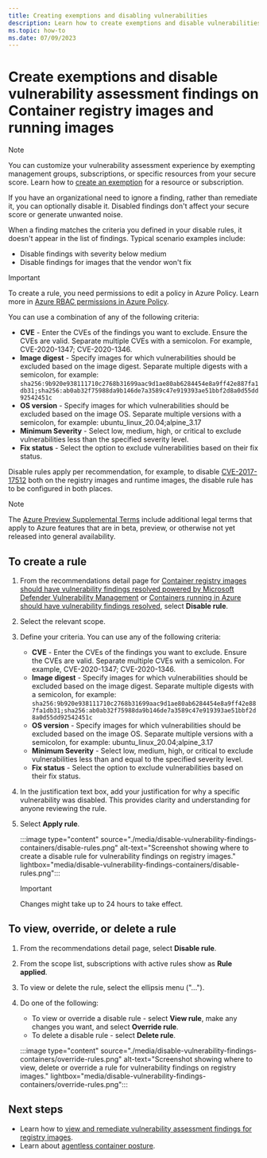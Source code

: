 ```yaml
---
title: Creating exemptions and disabling vulnerabilities
description: Learn how to create exemptions and disable vulnerabilities
ms.topic: how-to
ms.date: 07/09/2023
---
```


# Create exemptions and disable vulnerability assessment findings on Container registry images and running images

>[!NOTE]
>You can customize your vulnerability assessment experience by exempting management groups, subscriptions, or specific resources from your secure score. Learn how to [create an exemption](exempt-resource.md) for a resource or subscription.

If you have an organizational need to ignore a finding, rather than remediate it, you can optionally disable it. Disabled findings don't affect your secure score or generate unwanted noise.

When a finding matches the criteria you defined in your disable rules, it doesn't appear in the list of findings. Typical scenario examples include:

- Disable findings with severity below medium
- Disable findings for images that the vendor won't fix

> [!IMPORTANT]
> To create a rule, you need permissions to edit a policy in Azure Policy.
> Learn more in [Azure RBAC permissions in Azure Policy](/azure/governance/policy/overview#azure-rbac-permissions-in-azure-policy).

You can use a combination of any of the following criteria:

- **CVE** - Enter the CVEs of the findings you want to exclude. Ensure the CVEs are valid. Separate multiple CVEs with a semicolon. For example, CVE-2020-1347; CVE-2020-1346.
- **Image digest** - Specify images for which vulnerabilities should be excluded based on the image digest. Separate multiple digests with a semicolon, for example: `sha256:9b920e938111710c2768b31699aac9d1ae80ab6284454e8a9ff42e887fa1db31;sha256:ab0ab32f75988da9b146de7a3589c47e919393ae51bbf2d8a0d55dd92542451c`
- **OS version** - Specify images for which vulnerabilities should be excluded based on the image OS. Separate multiple versions with a semicolon, for example: ubuntu_linux_20.04;alpine_3.17
- **Minimum Severity** - Select low, medium, high, or critical to exclude vulnerabilities less than the specified severity level.
- **Fix status** - Select the option to exclude vulnerabilities based on their fix status.

Disable rules apply per recommendation, for example, to disable [CVE-2017-17512](https://github.com/advisories/GHSA-fc69-2v7r-7r95) both on the registry images and runtime images, the disable rule has to be configured in both places.

> [!NOTE]
> The [Azure Preview Supplemental Terms](//azure.microsoft.com/support/legal/preview-supplemental-terms/) include additional legal terms that apply to Azure features that are in beta, preview, or otherwise not yet released into general availability.  

## To create a rule

1. From the recommendations detail page for [Container registry images should have vulnerability findings resolved powered by Microsoft Defender Vulnerability Management](https://portal.azure.com/#blade/Microsoft_Azure_Security/RecommendationsBlade/assessmentKey/33422d8f-ab1e-42be-bc9a-38685bb567b9) or [Containers running in Azure should have vulnerability findings resolved](https://portal.azure.com/#blade/Microsoft_Azure_Security/RecommendationsBlade/assessmentKey/e9acaf48-d2cf-45a3-a6e7-3caa2ef769e0), select **Disable rule**.

1. Select the relevant scope.

1. Define your criteria. You can use any of the following criteria:

    - **CVE** - Enter the CVEs of the findings you want to exclude. Ensure the CVEs are valid. Separate multiple CVEs with a semicolon. For example, CVE-2020-1347; CVE-2020-1346.
    - **Image digest** - Specify images for which vulnerabilities should be excluded based on the image digest. Separate multiple digests with a semicolon, for example: `sha256:9b920e938111710c2768b31699aac9d1ae80ab6284454e8a9ff42e887fa1db31;sha256:ab0ab32f75988da9b146de7a3589c47e919393ae51bbf2d8a0d55dd92542451c`
    - **OS version** - Specify images for which vulnerabilities should be excluded based on the image OS. Separate multiple versions with a semicolon, for example: ubuntu_linux_20.04;alpine_3.17
    - **Minimum Severity** - Select low, medium, high, or critical to exclude vulnerabilities less than and equal to the specified severity level.
    - **Fix status** - Select the option to exclude vulnerabilities based on their fix status.

1. In the justification text box, add your justification for why a specific vulnerability was disabled. This provides clarity and understanding for anyone reviewing the rule.

1. Select **Apply rule**.

    :::image type="content" source="./media/disable-vulnerability-findings-containers/disable-rules.png" alt-text="Screenshot showing where to create a disable rule for vulnerability findings on registry images." lightbox="media/disable-vulnerability-findings-containers/disable-rules.png":::

    > [!IMPORTANT]
    > Changes might take up to 24 hours to take effect.

## To view, override, or delete a rule

1. From the recommendations detail page, select **Disable rule**.
1. From the scope list, subscriptions with active rules show as **Rule applied**.
1. To view or delete the rule, select the ellipsis menu ("...").
1. Do one of the following:
    - To view or override a disable rule - select **View rule**, make any changes you want, and select **Override rule**.
    - To delete a disable rule - select **Delete rule**.

    :::image type="content" source="./media/disable-vulnerability-findings-containers/override-rules.png" alt-text="Screenshot showing where to view, delete or override a rule for vulnerability findings on registry images." lightbox="media/disable-vulnerability-findings-containers/override-rules.png":::

## Next steps

- Learn how to [view and remediate vulnerability assessment findings for registry images](view-and-remediate-vulnerability-assessment-findings.md).
- Learn about [agentless container posture](concept-agentless-containers.md).
